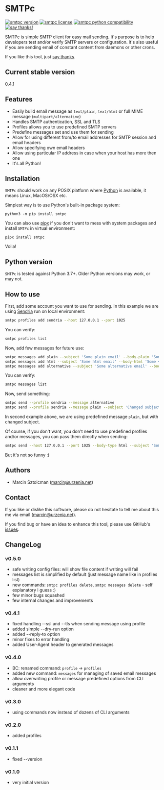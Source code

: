 SMTPc
=====

[![smtpc version](https://img.shields.io/pypi/v/smtpc.svg)](https://pypi.python.org/pypi/smtpc)
[![smtpc license](https://img.shields.io/pypi/l/smtpc.svg)](https://pypi.python.org/pypi/smtpc)
[![smtpc python compatibility](https://img.shields.io/pypi/pyversions/smtpc.svg)](https://pypi.python.org/pypi/smtpc)
[![say thanks!](https://img.shields.io/badge/Say%20Thanks-!-1EAEDB.svg)](https://saythanks.io/to/marcin%40urzenia.net)

SMTPc is simple SMTP client for easy mail sending. It's purpose is to help
developers test and/or verify SMTP servers or configuration. It's also useful if you
are sending email of constant content from daemons or other crons.

If you like this tool, just [say thanks](https://saythanks.io/to/marcin%40urzenia.net).

Current stable version
----------------------

0.4.1

Features
--------

* Easily build email message as `text/plain`, `text/html` or full MIME
  message (`multipart/alternative`)
* Handles SMTP authentication, SSL and TLS
* Profiles allows you to use predefined SMTP servers
* Predefine messages set and use them for sending
* Allow for using different from/to email addresses for SMTP session and
  email headers
* Allow specifying own email headers
* Allow using particular IP address in case when your host has more then one
* It's all Python!

Installation
------------

`SMTPc` should work on any POSIX platform where [Python](http://python.org)
is available, it means Linux, MacOS/OSX etc.

Simplest way is to use Python's built-in package system:

    python3 -m pip install smtpc

You can also use [pipx](https://pipxproject.github.io/pipx/) if you don't want to
mess with system packages and install `SMTPc` in virtual environment:

    pipx install smtpc

Voila!

Python version
--------------

`SMTPc` is tested against Python 3.7+. Older Python versions may work, or may not.

How to use
----------

First, add some account you want to use for sending. In this example we are using
[Sendria](https://github.com/msztolcman/sendria) run on local environment:

```bash
smtpc profiles add sendria --host 127.0.0.1 --port 1025
```

You can verify:
```bash
smtpc profiles list
```

Now, add few messages for future use:

```bash
smtpc messages add plain --subject 'Some plain email' --body-plain 'Some plain message body' --from smtpc@example.com --to receiver@example.net
smtpc messages add html --subject 'Some html email' --body-html 'Some <b>HTML</b> message body' --from smtpc@example.com --to receiver@example.net
smtpc messages add alternative --subject 'Some alternative email' --body-plain 'Some plain message body' --body-html 'Some <b>HTML</b> message body' --from smtpc@example.com --to receiver@example.net
```

You can verify:
```bash
smtpc messages list
```

Now, send something:

```bash
smtpc send --profile sendria --message alternative
smtpc send --profile sendria --message plain --subject 'Changed subject for plain'
```
In second example above, we are using predefined message `plain`, but with changed subject.

Of course, if you don't want, you don't need to use predefined profiles and/or messages, you can pass them directly when sending:

```bash
smtpc send --host 127.0.0.1 --port 1025 --body-type html --subject 'Some html email' --body-html 'Some <b>HTML</b> message body' --from smtpc@example.com --to receiver@example.net
```

But it's not so funny :)

Authors
-------

* Marcin Sztolcman ([marcin@urzenia.net](mailto:marcin@urzenia.net))

Contact
-------

If you like or dislike this software, please do not hesitate to tell me about
this me via email ([marcin@urzenia.net](mailto:marcin@urzenia.net)).

If you find bug or have an idea to enhance this tool, please use GitHub's
[issues](https://github.com/msztolcman/smtpc/issues).

ChangeLog
---------

### v0.5.0

* safe writing config files: will show file content if writing will fail
* messages list is simplified by default (just message name like in profiles list)
* new commands: `smtpc profiles delete`, `smtpc messages delete` - self explanatory I guess :)
* few minor bugs squashed
* few internal changes and improvements

### v0.4.1

* fixed handling --ssl and --tls when sending message using profile
* added simple --dry-run option
* added --reply-to option
* minor fixes to error handling
* added User-Agent header to generated messages

### v0.4.0

* BC: renamed command: `profile` -> `profiles`
* added new command: `messages` for managing of saved email messages
* allow overwriting profile or message predefined options from CLI arguments
* cleaner and more elegant code

### v0.3.0

* using commands now instead of dozens of CLI arguments

### v0.2.0

* added profiles

### v0.1.1

* fixed --version

### v0.1.0

* very initial version
